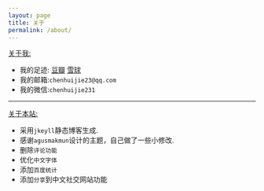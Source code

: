 ```yaml
---
layout: page
title: 关于
permalink: /about/
---
```


[关于我:]()

* 我的足迹:&nbsp;[豆瓣](http://www.douban.com/people/OrangeUFO/)&nbsp;[雪球](http://xueqiu.com/orangeufo)
* 我的邮箱:`chenhuijie23@qq.com`
* 我的微信:`chenhuijie231`

---

[关于本站:]()

* 采用`jkeyll`静态博客生成.
* 感谢`agusmakmun`设计的主题，自己做了一些小修改.
* 删除`评论功能`
* 优化`中文字体`
* 添加`百度统计`
* 添加`分享`到中文社交网站功能




